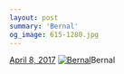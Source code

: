```yaml
---
layout: post
summary: 'Bernal'
og_image: 615-1280.jpg
---
```


<p>
  <time><a href="/615">April 8, 2017</a></time>
  <a href="/615"><img src="{{ site.assets_url }}/615-640.jpg" srcset="{{ site.assets_url }}/615-320.jpg 320w, {{ site.assets_url }}/615-640.jpg 640w, {{ site.assets_url }}/615-960.jpg 960w, {{ site.assets_url }}/615-1280.jpg 1280w" sizes="(min-width: 700px) 50vw, calc(100vw - 2rem)" alt="Bernal" /></a><span>Bernal</span>
</p>
